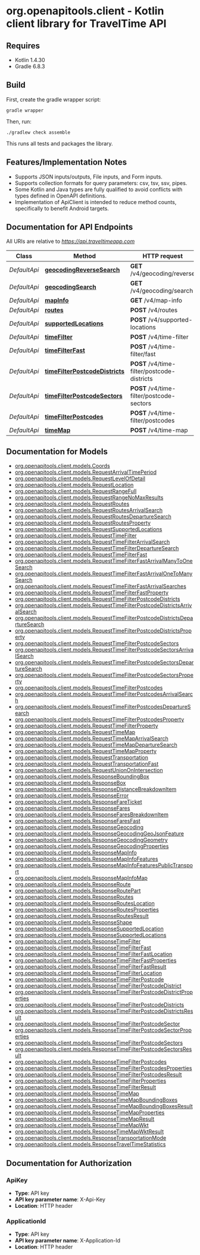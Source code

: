 # org.openapitools.client - Kotlin client library for TravelTime API

## Requires

* Kotlin 1.4.30
* Gradle 6.8.3

## Build

First, create the gradle wrapper script:

```
gradle wrapper
```

Then, run:

```
./gradlew check assemble
```

This runs all tests and packages the library.

## Features/Implementation Notes

* Supports JSON inputs/outputs, File inputs, and Form inputs.
* Supports collection formats for query parameters: csv, tsv, ssv, pipes.
* Some Kotlin and Java types are fully qualified to avoid conflicts with types defined in OpenAPI definitions.
* Implementation of ApiClient is intended to reduce method counts, specifically to benefit Android targets.

<a name="documentation-for-api-endpoints"></a>
## Documentation for API Endpoints

All URIs are relative to *https://api.traveltimeapp.com*

Class | Method | HTTP request | Description
------------ | ------------- | ------------- | -------------
*DefaultApi* | [**geocodingReverseSearch**](docs/DefaultApi.md#geocodingreversesearch) | **GET** /v4/geocoding/reverse | 
*DefaultApi* | [**geocodingSearch**](docs/DefaultApi.md#geocodingsearch) | **GET** /v4/geocoding/search | 
*DefaultApi* | [**mapInfo**](docs/DefaultApi.md#mapinfo) | **GET** /v4/map-info | 
*DefaultApi* | [**routes**](docs/DefaultApi.md#routes) | **POST** /v4/routes | 
*DefaultApi* | [**supportedLocations**](docs/DefaultApi.md#supportedlocations) | **POST** /v4/supported-locations | 
*DefaultApi* | [**timeFilter**](docs/DefaultApi.md#timefilter) | **POST** /v4/time-filter | 
*DefaultApi* | [**timeFilterFast**](docs/DefaultApi.md#timefilterfast) | **POST** /v4/time-filter/fast | 
*DefaultApi* | [**timeFilterPostcodeDistricts**](docs/DefaultApi.md#timefilterpostcodedistricts) | **POST** /v4/time-filter/postcode-districts | 
*DefaultApi* | [**timeFilterPostcodeSectors**](docs/DefaultApi.md#timefilterpostcodesectors) | **POST** /v4/time-filter/postcode-sectors | 
*DefaultApi* | [**timeFilterPostcodes**](docs/DefaultApi.md#timefilterpostcodes) | **POST** /v4/time-filter/postcodes | 
*DefaultApi* | [**timeMap**](docs/DefaultApi.md#timemap) | **POST** /v4/time-map | 


<a name="documentation-for-models"></a>
## Documentation for Models

 - [org.openapitools.client.models.Coords](docs/Coords.md)
 - [org.openapitools.client.models.RequestArrivalTimePeriod](docs/RequestArrivalTimePeriod.md)
 - [org.openapitools.client.models.RequestLevelOfDetail](docs/RequestLevelOfDetail.md)
 - [org.openapitools.client.models.RequestLocation](docs/RequestLocation.md)
 - [org.openapitools.client.models.RequestRangeFull](docs/RequestRangeFull.md)
 - [org.openapitools.client.models.RequestRangeNoMaxResults](docs/RequestRangeNoMaxResults.md)
 - [org.openapitools.client.models.RequestRoutes](docs/RequestRoutes.md)
 - [org.openapitools.client.models.RequestRoutesArrivalSearch](docs/RequestRoutesArrivalSearch.md)
 - [org.openapitools.client.models.RequestRoutesDepartureSearch](docs/RequestRoutesDepartureSearch.md)
 - [org.openapitools.client.models.RequestRoutesProperty](docs/RequestRoutesProperty.md)
 - [org.openapitools.client.models.RequestSupportedLocations](docs/RequestSupportedLocations.md)
 - [org.openapitools.client.models.RequestTimeFilter](docs/RequestTimeFilter.md)
 - [org.openapitools.client.models.RequestTimeFilterArrivalSearch](docs/RequestTimeFilterArrivalSearch.md)
 - [org.openapitools.client.models.RequestTimeFilterDepartureSearch](docs/RequestTimeFilterDepartureSearch.md)
 - [org.openapitools.client.models.RequestTimeFilterFast](docs/RequestTimeFilterFast.md)
 - [org.openapitools.client.models.RequestTimeFilterFastArrivalManyToOneSearch](docs/RequestTimeFilterFastArrivalManyToOneSearch.md)
 - [org.openapitools.client.models.RequestTimeFilterFastArrivalOneToManySearch](docs/RequestTimeFilterFastArrivalOneToManySearch.md)
 - [org.openapitools.client.models.RequestTimeFilterFastArrivalSearches](docs/RequestTimeFilterFastArrivalSearches.md)
 - [org.openapitools.client.models.RequestTimeFilterFastProperty](docs/RequestTimeFilterFastProperty.md)
 - [org.openapitools.client.models.RequestTimeFilterPostcodeDistricts](docs/RequestTimeFilterPostcodeDistricts.md)
 - [org.openapitools.client.models.RequestTimeFilterPostcodeDistrictsArrivalSearch](docs/RequestTimeFilterPostcodeDistrictsArrivalSearch.md)
 - [org.openapitools.client.models.RequestTimeFilterPostcodeDistrictsDepartureSearch](docs/RequestTimeFilterPostcodeDistrictsDepartureSearch.md)
 - [org.openapitools.client.models.RequestTimeFilterPostcodeDistrictsProperty](docs/RequestTimeFilterPostcodeDistrictsProperty.md)
 - [org.openapitools.client.models.RequestTimeFilterPostcodeSectors](docs/RequestTimeFilterPostcodeSectors.md)
 - [org.openapitools.client.models.RequestTimeFilterPostcodeSectorsArrivalSearch](docs/RequestTimeFilterPostcodeSectorsArrivalSearch.md)
 - [org.openapitools.client.models.RequestTimeFilterPostcodeSectorsDepartureSearch](docs/RequestTimeFilterPostcodeSectorsDepartureSearch.md)
 - [org.openapitools.client.models.RequestTimeFilterPostcodeSectorsProperty](docs/RequestTimeFilterPostcodeSectorsProperty.md)
 - [org.openapitools.client.models.RequestTimeFilterPostcodes](docs/RequestTimeFilterPostcodes.md)
 - [org.openapitools.client.models.RequestTimeFilterPostcodesArrivalSearch](docs/RequestTimeFilterPostcodesArrivalSearch.md)
 - [org.openapitools.client.models.RequestTimeFilterPostcodesDepartureSearch](docs/RequestTimeFilterPostcodesDepartureSearch.md)
 - [org.openapitools.client.models.RequestTimeFilterPostcodesProperty](docs/RequestTimeFilterPostcodesProperty.md)
 - [org.openapitools.client.models.RequestTimeFilterProperty](docs/RequestTimeFilterProperty.md)
 - [org.openapitools.client.models.RequestTimeMap](docs/RequestTimeMap.md)
 - [org.openapitools.client.models.RequestTimeMapArrivalSearch](docs/RequestTimeMapArrivalSearch.md)
 - [org.openapitools.client.models.RequestTimeMapDepartureSearch](docs/RequestTimeMapDepartureSearch.md)
 - [org.openapitools.client.models.RequestTimeMapProperty](docs/RequestTimeMapProperty.md)
 - [org.openapitools.client.models.RequestTransportation](docs/RequestTransportation.md)
 - [org.openapitools.client.models.RequestTransportationFast](docs/RequestTransportationFast.md)
 - [org.openapitools.client.models.RequestUnionOnIntersection](docs/RequestUnionOnIntersection.md)
 - [org.openapitools.client.models.ResponseBoundingBox](docs/ResponseBoundingBox.md)
 - [org.openapitools.client.models.ResponseBox](docs/ResponseBox.md)
 - [org.openapitools.client.models.ResponseDistanceBreakdownItem](docs/ResponseDistanceBreakdownItem.md)
 - [org.openapitools.client.models.ResponseError](docs/ResponseError.md)
 - [org.openapitools.client.models.ResponseFareTicket](docs/ResponseFareTicket.md)
 - [org.openapitools.client.models.ResponseFares](docs/ResponseFares.md)
 - [org.openapitools.client.models.ResponseFaresBreakdownItem](docs/ResponseFaresBreakdownItem.md)
 - [org.openapitools.client.models.ResponseFaresFast](docs/ResponseFaresFast.md)
 - [org.openapitools.client.models.ResponseGeocoding](docs/ResponseGeocoding.md)
 - [org.openapitools.client.models.ResponseGeocodingGeoJsonFeature](docs/ResponseGeocodingGeoJsonFeature.md)
 - [org.openapitools.client.models.ResponseGeocodingGeometry](docs/ResponseGeocodingGeometry.md)
 - [org.openapitools.client.models.ResponseGeocodingProperties](docs/ResponseGeocodingProperties.md)
 - [org.openapitools.client.models.ResponseMapInfo](docs/ResponseMapInfo.md)
 - [org.openapitools.client.models.ResponseMapInfoFeatures](docs/ResponseMapInfoFeatures.md)
 - [org.openapitools.client.models.ResponseMapInfoFeaturesPublicTransport](docs/ResponseMapInfoFeaturesPublicTransport.md)
 - [org.openapitools.client.models.ResponseMapInfoMap](docs/ResponseMapInfoMap.md)
 - [org.openapitools.client.models.ResponseRoute](docs/ResponseRoute.md)
 - [org.openapitools.client.models.ResponseRoutePart](docs/ResponseRoutePart.md)
 - [org.openapitools.client.models.ResponseRoutes](docs/ResponseRoutes.md)
 - [org.openapitools.client.models.ResponseRoutesLocation](docs/ResponseRoutesLocation.md)
 - [org.openapitools.client.models.ResponseRoutesProperties](docs/ResponseRoutesProperties.md)
 - [org.openapitools.client.models.ResponseRoutesResult](docs/ResponseRoutesResult.md)
 - [org.openapitools.client.models.ResponseShape](docs/ResponseShape.md)
 - [org.openapitools.client.models.ResponseSupportedLocation](docs/ResponseSupportedLocation.md)
 - [org.openapitools.client.models.ResponseSupportedLocations](docs/ResponseSupportedLocations.md)
 - [org.openapitools.client.models.ResponseTimeFilter](docs/ResponseTimeFilter.md)
 - [org.openapitools.client.models.ResponseTimeFilterFast](docs/ResponseTimeFilterFast.md)
 - [org.openapitools.client.models.ResponseTimeFilterFastLocation](docs/ResponseTimeFilterFastLocation.md)
 - [org.openapitools.client.models.ResponseTimeFilterFastProperties](docs/ResponseTimeFilterFastProperties.md)
 - [org.openapitools.client.models.ResponseTimeFilterFastResult](docs/ResponseTimeFilterFastResult.md)
 - [org.openapitools.client.models.ResponseTimeFilterLocation](docs/ResponseTimeFilterLocation.md)
 - [org.openapitools.client.models.ResponseTimeFilterPostcode](docs/ResponseTimeFilterPostcode.md)
 - [org.openapitools.client.models.ResponseTimeFilterPostcodeDistrict](docs/ResponseTimeFilterPostcodeDistrict.md)
 - [org.openapitools.client.models.ResponseTimeFilterPostcodeDistrictProperties](docs/ResponseTimeFilterPostcodeDistrictProperties.md)
 - [org.openapitools.client.models.ResponseTimeFilterPostcodeDistricts](docs/ResponseTimeFilterPostcodeDistricts.md)
 - [org.openapitools.client.models.ResponseTimeFilterPostcodeDistrictsResult](docs/ResponseTimeFilterPostcodeDistrictsResult.md)
 - [org.openapitools.client.models.ResponseTimeFilterPostcodeSector](docs/ResponseTimeFilterPostcodeSector.md)
 - [org.openapitools.client.models.ResponseTimeFilterPostcodeSectorProperties](docs/ResponseTimeFilterPostcodeSectorProperties.md)
 - [org.openapitools.client.models.ResponseTimeFilterPostcodeSectors](docs/ResponseTimeFilterPostcodeSectors.md)
 - [org.openapitools.client.models.ResponseTimeFilterPostcodeSectorsResult](docs/ResponseTimeFilterPostcodeSectorsResult.md)
 - [org.openapitools.client.models.ResponseTimeFilterPostcodes](docs/ResponseTimeFilterPostcodes.md)
 - [org.openapitools.client.models.ResponseTimeFilterPostcodesProperties](docs/ResponseTimeFilterPostcodesProperties.md)
 - [org.openapitools.client.models.ResponseTimeFilterPostcodesResult](docs/ResponseTimeFilterPostcodesResult.md)
 - [org.openapitools.client.models.ResponseTimeFilterProperties](docs/ResponseTimeFilterProperties.md)
 - [org.openapitools.client.models.ResponseTimeFilterResult](docs/ResponseTimeFilterResult.md)
 - [org.openapitools.client.models.ResponseTimeMap](docs/ResponseTimeMap.md)
 - [org.openapitools.client.models.ResponseTimeMapBoundingBoxes](docs/ResponseTimeMapBoundingBoxes.md)
 - [org.openapitools.client.models.ResponseTimeMapBoundingBoxesResult](docs/ResponseTimeMapBoundingBoxesResult.md)
 - [org.openapitools.client.models.ResponseTimeMapProperties](docs/ResponseTimeMapProperties.md)
 - [org.openapitools.client.models.ResponseTimeMapResult](docs/ResponseTimeMapResult.md)
 - [org.openapitools.client.models.ResponseTimeMapWkt](docs/ResponseTimeMapWkt.md)
 - [org.openapitools.client.models.ResponseTimeMapWktResult](docs/ResponseTimeMapWktResult.md)
 - [org.openapitools.client.models.ResponseTransportationMode](docs/ResponseTransportationMode.md)
 - [org.openapitools.client.models.ResponseTravelTimeStatistics](docs/ResponseTravelTimeStatistics.md)


<a name="documentation-for-authorization"></a>
## Documentation for Authorization

<a name="ApiKey"></a>
### ApiKey

- **Type**: API key
- **API key parameter name**: X-Api-Key
- **Location**: HTTP header

<a name="ApplicationId"></a>
### ApplicationId

- **Type**: API key
- **API key parameter name**: X-Application-Id
- **Location**: HTTP header

